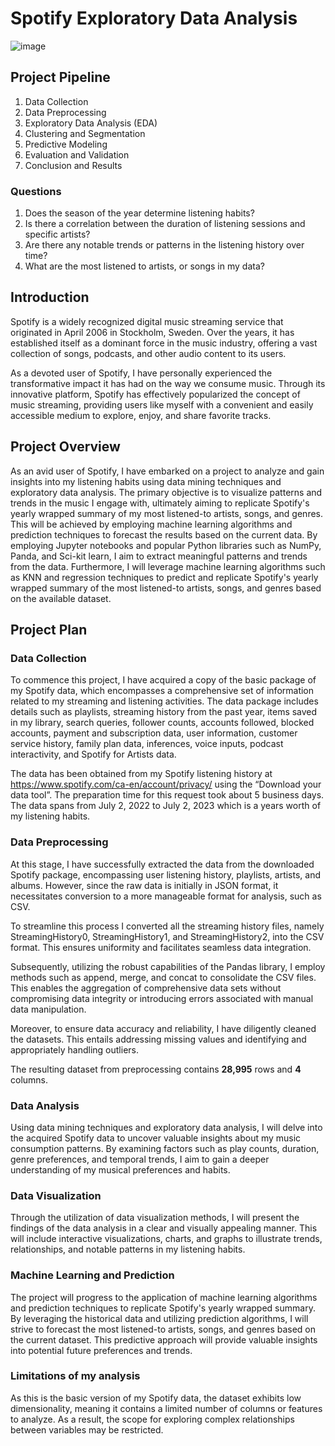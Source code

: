 # Spotify Exploratory Data Analysis
![image](https://github.com/kechiemerole/Spotify-Data-Mining-Project/assets/97633203/6fc7e9e6-6f88-4033-9ebf-66024413d3bf)

## Project Pipeline
1. Data Collection
2. Data Preprocessing
3. Exploratory Data Analysis (EDA)
4. Clustering and Segmentation
5. Predictive Modeling
6. Evaluation and Validation
7. Conclusion and Results

### Questions
1. Does the season of the year determine listening habits?
2. Is there a correlation between the duration of listening sessions and specific artists?
3. Are there any notable trends or patterns in the listening history over time?
4. What are the most listened to artists, or songs in my data?

## Introduction
Spotify is a widely recognized digital music streaming service that originated in April 2006 in Stockholm, Sweden. Over the years, it has established itself as a dominant force in the music industry, offering a vast collection of songs, podcasts, and other audio content to its users.

As a devoted user of Spotify, I have personally experienced the transformative impact it has had on the way we consume music. Through its innovative platform, Spotify has effectively popularized the concept of music streaming, providing users like myself with a convenient and easily accessible medium to explore, enjoy, and share favorite tracks.

## Project Overview 
As an avid user of Spotify, I have embarked on a project to analyze and gain insights into my listening habits using data mining techniques and exploratory data analysis. The primary objective is to visualize patterns and trends in the music I engage with, ultimately aiming to replicate Spotify's yearly wrapped summary of my most listened-to artists, songs, and genres. This will be achieved by employing machine learning algorithms and prediction techniques to forecast the results based on the current data. By employing Jupyter notebooks and popular Python libraries such as NumPy, Panda, and Sci-kit learn, I aim to extract meaningful patterns and trends from the data. Furthermore, I will leverage machine learning algorithms such as KNN and regression techniques to predict and replicate Spotify's yearly wrapped summary of the most listened-to artists, songs, and genres based on the available dataset.

## Project Plan 
### Data Collection
To commence this project, I have acquired a copy of the basic package of my Spotify data, which encompasses a comprehensive set of information related to my streaming and listening activities. The data package includes details such as playlists, streaming history from the past year, items saved in my library, search queries, follower counts, accounts followed, blocked accounts, payment and subscription data, user information, customer service history, family plan data, inferences, voice inputs, podcast interactivity, and Spotify for Artists data.

The data has been obtained from my Spotify listening history at https://www.spotify.com/ca-en/account/privacy/ using the “Download your data tool”. The preparation time for this request took about 5 business days. The data spans from July 2, 2022 to July 2, 2023 which is a years worth of my listening habits.

### Data Preprocessing 
At this stage, I have successfully extracted the data from the downloaded Spotify package, encompassing user listening history, playlists, artists, and albums. However, since the raw data is initially in JSON format, it necessitates conversion to a more manageable format for analysis, such as CSV.

To streamline this process I converted all the streaming history files, namely StreamingHistory0, StreamingHistory1, and StreamingHistory2, into the CSV format. This ensures uniformity and facilitates seamless data integration.

Subsequently, utilizing the robust capabilities of the Pandas library, I employ methods such as append, merge, and concat to consolidate the CSV files. This enables the aggregation of comprehensive data sets without compromising data integrity or introducing errors associated with manual data manipulation.

Moreover, to ensure data accuracy and reliability, I have diligently cleaned the datasets. This entails addressing missing values and identifying and appropriately handling outliers. 

The resulting dataset from preprocessing contains <b>28,995</b> rows and <b>4</b> columns.

### Data Analysis
Using data mining techniques and exploratory data analysis, I will delve into the acquired Spotify data to uncover valuable insights about my music consumption patterns. By examining factors such as play counts, duration, genre preferences, and temporal trends, I aim to gain a deeper understanding of my musical preferences and habits.

### Data Visualization
Through the utilization of data visualization methods, I will present the findings of the data analysis in a clear and visually appealing manner. This will include interactive visualizations, charts, and graphs to illustrate trends, relationships, and notable patterns in my listening habits.

### Machine Learning and Prediction
The project will progress to the application of machine learning algorithms and prediction techniques to replicate Spotify's yearly wrapped summary. By leveraging the historical data and utilizing prediction algorithms, I will strive to forecast the most listened-to artists, songs, and genres based on the current dataset. This predictive approach will provide valuable insights into potential future preferences and trends.

### Limitations of my analysis
As this is the basic version of my Spotify data, the dataset exhibits low dimensionality, meaning it contains a limited number of columns or features to analyze. As a result, the scope for exploring complex relationships between variables may be restricted.


